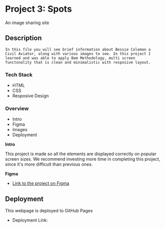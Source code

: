 # Project 3: Spots

An image sharing site

## Description

    In this file you will see brief information about Bessie Coleman a Civil Aviator, along with various images to see. In this project I learned and was able to apply Bem Methodology, multi screen functonality that is clean and minimalistic with resposive layout.

### Tech Stack

- HTML
- CSS
- Resposive Design

### Overview

- Intro
- Figma
- Images
- Deployment

**Intro**

This project is made so all the elements are displayed correctly on popular screen sizes. We recommend investing more time in completing this project, since it's more difficult than previous ones.

**Figma**

- [Link to the project on Figma](https://www.figma.com/file/BBNm2bC3lj8QQMHlnqRsga/Sprint-3-Project-%E2%80%94-Spots?type=design&node-id=2%3A60&mode=design&t=afgNFybdorZO6cQo-1)

## Deployment

This webpage is deployed to GitHub Pages

- Deployment Link:
